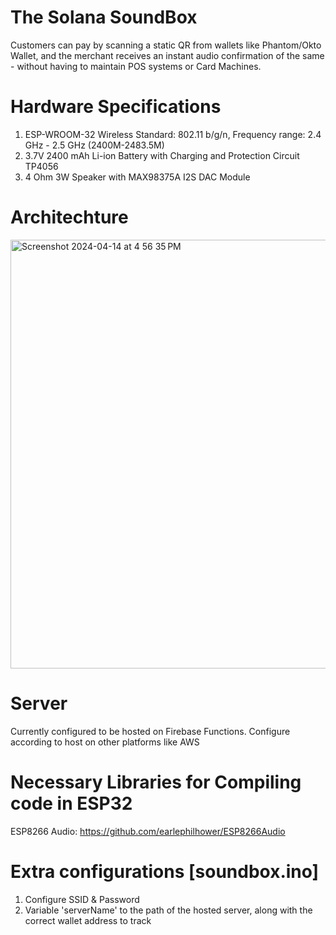 # The Solana SoundBox
Customers can pay by scanning a static QR from wallets like Phantom/Okto Wallet, and the merchant receives an instant audio confirmation of the same - without having to maintain POS systems or Card Machines.

# Hardware Specifications
1. ESP-WROOM-32 Wireless Standard: 802.11 b/g/n, Frequency range: 2.4 GHz - 2.5 GHz (2400M-2483.5M)
2. 3.7V 2400 mAh Li-ion Battery with Charging and Protection Circuit TP4056
3. 4 Ohm 3W Speaker with MAX98375A I2S DAC Module

# Architechture
<img width="686" alt="Screenshot 2024-04-14 at 4 56 35 PM" src="https://github.com/wahidgolam/solanasoundbox/assets/50857521/381be9cb-69db-4f38-8853-b5376c887517">

# Server
Currently configured to be hosted on Firebase Functions. Configure according to host on other platforms like AWS

# Necessary Libraries for Compiling code in ESP32
ESP8266 Audio: https://github.com/earlephilhower/ESP8266Audio

# Extra configurations [soundbox.ino]
1. Configure SSID & Password
2. Variable 'serverName' to the path of the hosted server, along with the correct wallet address to track

